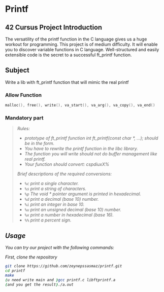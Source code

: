 # Printf

## 42 Cursus Project Introduction

The versatility of the printf function in the C language gives us a huge workout for programming. This project is of medium difficulty. It will enable you to discover variable functions in C language.
Well-structured and easily extensible code is the secret to a successful ft_printf function.

## Subject

Write a lib with ft_printf function that will mimic the real printf

### Allow Function

```c
malloc(), free(), write(), va_start(), va_arg(), va_copy(), va_end()
```

### Mandatory part

> <i> Rules:
>
> - prototype of ft_printf function int ft_printf(const char *, ...); should be in the form.
> - You have to rewrite the printf function in the libc library.
> - The function you will write should not do buffer management like real printf.
> - Your function should convert: cspdiuxX%
>
> <i> Brief descriptions of the required conversions:
>
> - `%c` print a single character.
> - `%s` print a string of characters.
> - `%p` The void * pointer argument is printed in hexadecimal.
> - `%d` print a decimal (base 10) number.
> - `%i` print an integer in base 10.
> - `%u` print an unsigned decimal (base 10) number.
> - `%x` print a number in hexadecimal (base 16).
> - `%%` print a percent sign.

## Usage

You can try our project with the following commands:

First, clone the repository

```sh
git clone https://github.com/zeynepssasmaz/printf.git
cd printf
make
(u need write main and )gcc printf.c libftprintf.a
(and you get the result)./a.out
```
